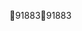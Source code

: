 91883                                                 9 1 8 8 3                                                                                                 
